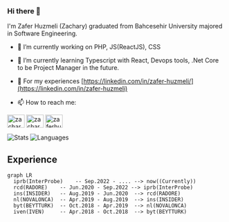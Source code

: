 ### Hi there 👋

I'm Zafer Huzmeli (Zachary) graduated from Bahcesehir University majored in Software Engineering.


- 🔭 I’m currently working on PHP, JS(ReactJS), CSS

- 🌱 I’m currently learning Typescript with React, Devops tools, .Net Core to be Project Manager in the future.

- 📄 For my experiences [https://linkedin.com/in/zafer-huzmeli/](https://linkedin.com/in/zafer-huzmeli)

- 📫 How to reach me: 

<p align="left">
<a href="https://twitter.com/zaferhuzmeli" target="blank"><img align="center" src="https://raw.githubusercontent.com/rahuldkjain/github-profile-readme-generator/master/src/images/icons/Social/twitter.svg" alt="zachary" height="30" width="40" /></a>
<a href="https://linkedin.com/in/zafer-huzmeli" target="blank"><img align="center" src="https://raw.githubusercontent.com/rahuldkjain/github-profile-readme-generator/master/src/images/icons/Social/linked-in-alt.svg" alt="zachary" height="30" width="40" /></a>  
<a href="https://instagram.com/zaferhuzmeli" target="blank"><img align="center" src="https://upload.wikimedia.org/wikipedia/commons/9/96/Instagram.svg" alt="zaferhuzmeli" height="30" width="40" /></a>
</p>

![Stats](https://github-readme-stats.vercel.app/api?username=zaferhuzmeli&show_icons=true&hide_border=true&count_private=true&theme=dark&line_height=24&hide_rank=true)
![Languages](https://github-readme-stats.vercel.app/api/top-langs/?username=zaferhuzmeli&show_icons=true&hide_border=true&layout=compact&langs_count=8&theme=dark&line_height=24)



<!--
**zaferhuzmeli/zaferhuzmeli** is a ✨ _special_ ✨ repository because its `README.md` (this file) appears on your GitHub profile.

Here are some ideas to get you started:

- 🔭 I’m currently working on ...
- 🌱 I’m currently learning ...
- 👯 I’m looking to collaborate on ...
- 🤔 I’m looking for help with ...
- 💬 Ask me about ...
- 📫 How to reach me: ...
- 😄 Pronouns: ...
- ⚡ Fun fact: ...
-->

## Experience

```mermaid
graph LR
  iprb(InterProbe)    -- Sep.2022 - .... --> now((Currently))
  rcd(RADORE)    -- Jun.2020 - Sep.2022 --> iprb(InterProbe)
  ins(INSIDER)   -- Aug.2019 - Jun.2020  --> rcd(RADORE)
  nl(NOVALONCA)  -- Apr.2019 - Aug.2019  --> ins(INSIDER)
  byt(BEYTTURK)  -- Oct.2018 - Apr.2019  --> nl(NOVALONCA)
  iven(IVEN)     -- Apr.2018 - Oct.2018  --> byt(BEYTTURK)  
```

